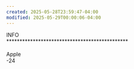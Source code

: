 ```yaml
---
created: 2025-05-28T23:59:47-04:00
modified: 2025-05-29T00:00:06-04:00
---
```


<html><head></head><body style="overflow-wrap: break-word; -webkit-nbsp-mode: space; line-break: after-white-space;">INFO<div>**********************************************</div><div><br></div><div>Apple</div><div>-24</div><div><br></div><div><br></div></body></html>
